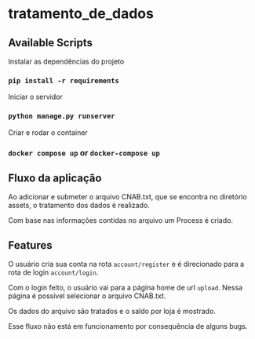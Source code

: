 # tratamento_de_dados

## Available Scripts

Instalar as dependências do projeto

### `pip install -r requirements`

Iniciar o servidor

### `python manage.py runserver`

Criar e rodar o container

### `docker compose up` or `docker-compose up`

## Fluxo da aplicação

Ao adicionar e submeter o arquivo CNAB.txt, que se encontra no diretório assets, o tratamento dos dados é realizado.

Com base nas informações contidas no arquivo um Process é criado.

## Features

O usuário cria sua conta na rota `account/register` e é direcionado para a rota de login `account/login`.

Com o login feito, o usuário vai para a página home de url `upload`. Nessa página é possível selecionar o arquivo CNAB.txt.

Os dados do arquivo são tratados e o saldo por loja é mostrado.

Esse fluxo não está em funcionamento por consequência de alguns bugs.
